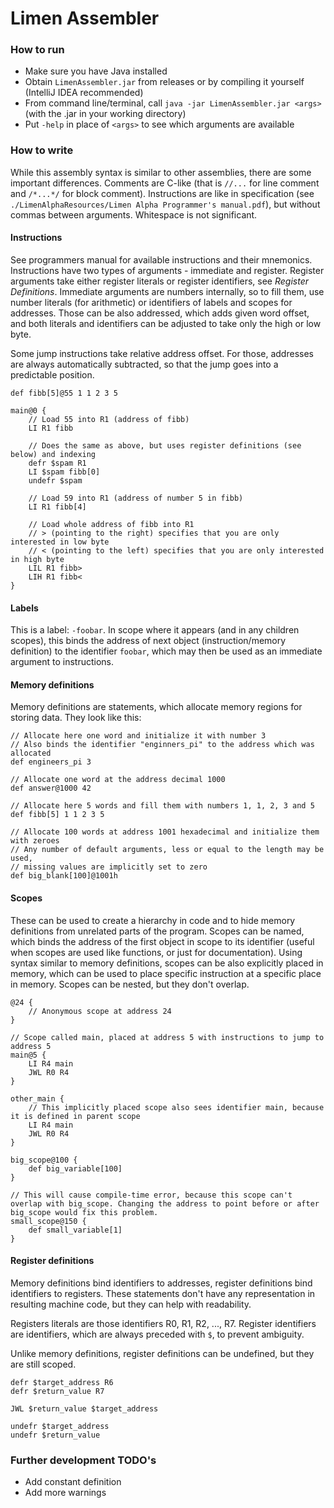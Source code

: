 # Limen Assembler

### How to run
- Make sure you have Java installed
- Obtain `LimenAssembler.jar` from releases or by compiling it yourself (IntelliJ IDEA recommended)
- From command line/terminal, call `java -jar LimenAssembler.jar <args>` (with the .jar in your working directory)
- Put `-help` in place of `<args>` to see which arguments are available

### How to write
While this assembly syntax is similar to other assemblies, there are some important differences.
Comments are C-like (that is `//...` for line comment and `/*...*/` for block comment).
Instructions are like in specification (see `./LimenAlphaResources/Limen Alpha Programmer's manual.pdf`),
but without commas between arguments. Whitespace is not significant.

#### Instructions
See programmers manual for available instructions and their mnemonics.
Instructions have two types of arguments - immediate and register.
Register arguments take either register literals or register identifiers, see *Register Definitions*.
Immediate arguments are numbers internally, so to fill them, use number literals (for arithmetic)
or identifiers of labels and scopes for addresses. Those can be also addressed, which adds given word offset,
and both literals and identifiers can be adjusted to take only the high or low byte.

Some jump instructions take relative address offset. For those, addresses are always automatically subtracted,
so that the jump goes into a predictable position.
```
def fibb[5]@55 1 1 2 3 5

main@0 {
	// Load 55 into R1 (address of fibb)
	LI R1 fibb
	
	// Does the same as above, but uses register definitions (see below) and indexing
	defr $spam R1
	LI $spam fibb[0]
	undefr $spam
	
	// Load 59 into R1 (address of number 5 in fibb)
	LI R1 fibb[4]
	
	// Load whole address of fibb into R1
	// > (pointing to the right) specifies that you are only interested in low byte
	// < (pointing to the left) specifies that you are only interested in high byte
	LIL R1 fibb>
	LIH R1 fibb<
}
```

#### Labels
This is a label: `-foobar`. In scope where it appears (and in any children scopes), this binds the address of next object
(instruction/memory definition) to the identifier `foobar`, which may then be used as an immediate argument to instructions.

#### Memory definitions
Memory definitions are statements, which allocate memory regions for storing data.
They look like this:
```
// Allocate here one word and initialize it with number 3
// Also binds the identifier "enginners_pi" to the address which was allocated
def engineers_pi 3

// Allocate one word at the address decimal 1000
def answer@1000 42

// Allocate here 5 words and fill them with numbers 1, 1, 2, 3 and 5
def fibb[5] 1 1 2 3 5

// Allocate 100 words at address 1001 hexadecimal and initialize them with zeroes
// Any number of default arguments, less or equal to the length may be used,
// missing values are implicitly set to zero
def big_blank[100]@1001h
```


#### Scopes
These can be used to create a hierarchy in code and to hide memory definitions from unrelated parts of the program.
Scopes can be named, which binds the address of the first object in scope to its identifier (useful when scopes are used like functions, or just for documentation).
Using syntax similar to memory definitions, scopes can be also explicitly placed in memory, which can be used to place specific instruction at a specific place in memory.
Scopes can be nested, but they don't overlap.

```
@24 {
	// Anonymous scope at address 24
}

// Scope called main, placed at address 5 with instructions to jump to address 5
main@5 {
	LI R4 main
	JWL R0 R4
}

other_main {
	// This implicitly placed scope also sees identifier main, because it is defined in parent scope
	LI R4 main
    JWL R0 R4
}

big_scope@100 {
	def big_variable[100]
}

// This will cause compile-time error, because this scope can't overlap with big_scope. Changing the address to point before or after big_scope would fix this problem.
small_scope@150 {
	def small_variable[1]
}
```

#### Register definitions
Memory definitions bind identifiers to addresses, register definitions bind identifiers to registers.
These statements don't have any representation in resulting machine code, but they can help with readability.

Registers literals are those identifiers R0, R1, R2, ..., R7.
Register identifiers are identifiers, which are always preceded with `$`, to prevent ambiguity.

Unlike memory definitions, register definitions can be undefined, but they are still scoped.

```
defr $target_address R6
defr $return_value R7

JWL $return_value $target_address

undefr $target_address
undefr $return_value
```

### Further development TODO's
- Add constant definition
- Add more warnings